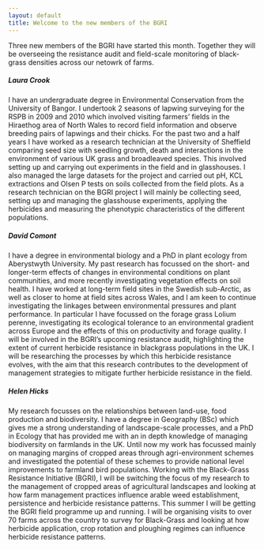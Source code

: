```yaml
---
layout: default
title: Welcome to the new members of the BGRI
---
```


Three new members of the BGRI have started this month. Together they will be overseeing the resistance audit and field-scale monitoring of black-grass densities across our netowrk of farms.

##### Laura Crook  

I have an undergraduate degree in Environmental Conservation from the University of Bangor. I undertook 2 seasons of lapwing surveying for the RSPB in 2009 and 2010 which involved visiting farmers’ fields in the Hiraethog area of North Wales to record field information and observe breeding pairs of lapwings and their chicks. For the past two and a half years I have worked as a research technician at the University of Sheffield comparing seed size with seedling growth, death and interactions in the environment of various UK grass and broadleaved species. This involved setting up and carrying out experiments in the field and in glasshouses. I also managed the large datasets for the project and carried out pH, KCL extractions and Olsen P tests on soils collected from the field plots. As a research technician on the BGRI project I will mainly be collecting seed, setting up and managing the glasshouse experiments, applying the herbicides and measuring the phenotypic characteristics of the different populations.

##### David Comont

I have a degree in environmental biology and a PhD in plant ecology from Aberystwyth University. My past research has focussed on the short- and longer-term effects of changes in environmental conditions on plant communities, and more recently investigating vegetation effects on soil health. I have worked at long-term field sites in the Swedish sub-Arctic, as well as closer to home at field sites across Wales, and I am keen to continue investigating the linkages between environmental pressures and plant performance. In particular I have focussed on the forage grass Lolium perenne, investigating its ecological tolerance to an environmental gradient across Europe and the effects of this on productivity and forage quality. I will be involved in the BGRI’s upcoming resistance audit, highlighting the extent of current herbicide resistance in blackgrass populations in the UK. I will be researching the processes by which this herbicide resistance evolves, with the aim that this research contributes to the development of management strategies to mitigate further herbicide resistance in the field.

##### Helen Hicks

My research focusses on the relationships between land-use, food production and biodiversity. I have a degree in Geography (BSc) which gives me a strong understanding of landscape-scale processes, and a PhD in Ecology that has provided me with an in depth knowledge of managing biodiversity on farmlands in the UK. Until now my work has focussed mainly on managing margins of cropped areas through agri-environment schemes and investigated the potential of these schemes to provide national level improvements to farmland bird populations. Working with the Black-Grass Resistance Initiative (BGRI), I will be switching the focus of my research to the management of cropped areas of agricultural landscapes and looking at how farm management practices influence arable weed establishment, persistence and herbicide resistance patterns. This summer I will be getting the BGRI field programme up and running. I will be organising visits to over 70 farms across the country to survey for Black-Grass and looking at how herbicide application, crop rotation and ploughing regimes can influence herbicide resistance patterns.


